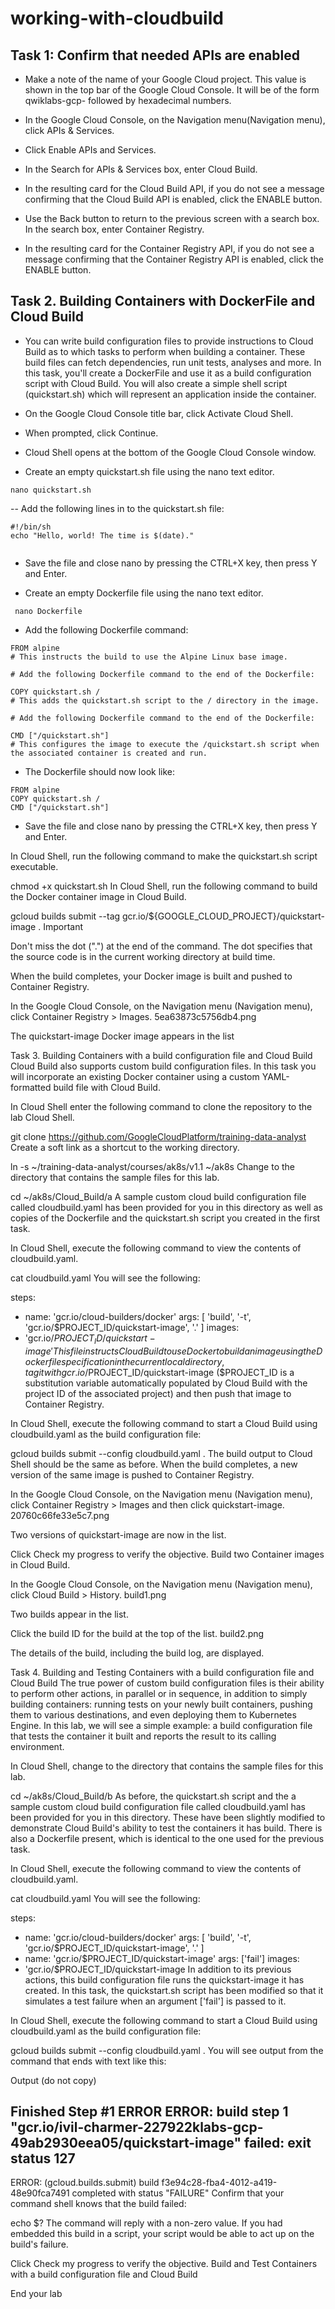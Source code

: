# working-with-cloudbuild


## Task 1: Confirm that needed APIs are enabled

- Make a note of the name of your Google Cloud project. This value is shown in the top bar of the Google Cloud Console. It will be of the form qwiklabs-gcp- followed by hexadecimal numbers.

- In the Google Cloud Console, on the Navigation menu(Navigation menu), click APIs & Services.

- Click Enable APIs and Services.

- In the Search for APIs & Services box, enter Cloud Build.

- In the resulting card for the Cloud Build API, if you do not see a message confirming that the Cloud Build API is enabled, click the ENABLE button.

- Use the Back button to return to the previous screen with a search box. In the search box, enter Container Registry.

- In the resulting card for the Container Registry API, if you do not see a message confirming that the Container Registry API is enabled, click the ENABLE button.

## Task 2. Building Containers with DockerFile and Cloud Build

- You can write build configuration files to provide instructions to Cloud Build as to which tasks to perform when building a container. These build files can fetch dependencies, run unit tests, analyses and more. In this task, you'll create a DockerFile and use it as a build configuration script with Cloud Build. You will also create a simple shell script (quickstart.sh) which will represent an application inside the container.

- On the Google Cloud Console title bar, click Activate Cloud Shell.

- When prompted, click Continue.

- Cloud Shell opens at the bottom of the Google Cloud Console window.

- Create an empty quickstart.sh file using the nano text editor.

```
nano quickstart.sh

```
-- Add the following lines in to the quickstart.sh file:

```
#!/bin/sh
echo "Hello, world! The time is $(date)."


```

- Save the file and close nano by pressing the CTRL+X key, then press Y and Enter.

- Create an empty Dockerfile file using the nano text editor.

```
 nano Dockerfile

```
- Add the following Dockerfile command:

```
FROM alpine
# This instructs the build to use the Alpine Linux base image.

# Add the following Dockerfile command to the end of the Dockerfile:

COPY quickstart.sh /
# This adds the quickstart.sh script to the / directory in the image.

# Add the following Dockerfile command to the end of the Dockerfile:

CMD ["/quickstart.sh"]
# This configures the image to execute the /quickstart.sh script when the associated container is created and run.

```
- The Dockerfile should now look like:

```
FROM alpine
COPY quickstart.sh /
CMD ["/quickstart.sh"]

```
- Save the file and close nano by pressing the CTRL+X key, then press Y and Enter.

In Cloud Shell, run the following command to make the quickstart.sh script executable.

chmod +x quickstart.sh
In Cloud Shell, run the following command to build the Docker container image in Cloud Build.

gcloud builds submit --tag gcr.io/${GOOGLE_CLOUD_PROJECT}/quickstart-image .
Important

Don't miss the dot (".") at the end of the command. The dot specifies that the source code is in the current working directory at build time.

When the build completes, your Docker image is built and pushed to Container Registry.

In the Google Cloud Console, on the Navigation menu (Navigation menu), click Container Registry > Images.
5ea63873c5756db4.png

The quickstart-image Docker image appears in the list

Task 3. Building Containers with a build configuration file and Cloud Build
Cloud Build also supports custom build configuration files. In this task you will incorporate an existing Docker container using a custom YAML-formatted build file with Cloud Build.

In Cloud Shell enter the following command to clone the repository to the lab Cloud Shell.

git clone https://github.com/GoogleCloudPlatform/training-data-analyst
Create a soft link as a shortcut to the working directory.

ln -s ~/training-data-analyst/courses/ak8s/v1.1 ~/ak8s
Change to the directory that contains the sample files for this lab.

cd ~/ak8s/Cloud_Build/a
A sample custom cloud build configuration file called cloudbuild.yaml has been provided for you in this directory as well as copies of the Dockerfile and the quickstart.sh script you created in the first task.

In Cloud Shell, execute the following command to view the contents of cloudbuild.yaml.

cat cloudbuild.yaml
You will see the following:

steps:
- name: 'gcr.io/cloud-builders/docker'
  args: [ 'build', '-t', 'gcr.io/$PROJECT_ID/quickstart-image', '.' ]
images:
- 'gcr.io/$PROJECT_ID/quickstart-image'
This file instructs Cloud Build to use Docker to build an image using the Dockerfile specification in the current local directory, tag it with gcr.io/$PROJECT_ID/quickstart-image ($PROJECT_ID is a substitution variable automatically populated by Cloud Build with the project ID of the associated project) and then push that image to Container Registry.

In Cloud Shell, execute the following command to start a Cloud Build using cloudbuild.yaml as the build configuration file:

gcloud builds submit --config cloudbuild.yaml .
The build output to Cloud Shell should be the same as before. When the build completes, a new version of the same image is pushed to Container Registry.

In the Google Cloud Console, on the Navigation menu (Navigation menu), click Container Registry > Images and then click quickstart-image.
20760c66fe33e5c7.png

Two versions of quickstart-image are now in the list.

Click Check my progress to verify the objective.
Build two Container images in Cloud Build.

In the Google Cloud Console, on the Navigation menu (Navigation menu), click Cloud Build > History.
build1.png

Two builds appear in the list.

Click the build ID for the build at the top of the list.
build2.png

The details of the build, including the build log, are displayed.

Task 4. Building and Testing Containers with a build configuration file and Cloud Build
The true power of custom build configuration files is their ability to perform other actions, in parallel or in sequence, in addition to simply building containers: running tests on your newly built containers, pushing them to various destinations, and even deploying them to Kubernetes Engine. In this lab, we will see a simple example: a build configuration file that tests the container it built and reports the result to its calling environment.

In Cloud Shell, change to the directory that contains the sample files for this lab.

cd ~/ak8s/Cloud_Build/b
As before, the quickstart.sh script and the a sample custom cloud build configuration file called cloudbuild.yaml has been provided for you in this directory. These have been slightly modified to demonstrate Cloud Build's ability to test the containers it has build. There is also a Dockerfile present, which is identical to the one used for the previous task.

In Cloud Shell, execute the following command to view the contents of cloudbuild.yaml.

cat cloudbuild.yaml
You will see the following:

steps:
- name: 'gcr.io/cloud-builders/docker'
  args: [ 'build', '-t', 'gcr.io/$PROJECT_ID/quickstart-image', '.' ]
- name: 'gcr.io/$PROJECT_ID/quickstart-image'
  args: ['fail']
images:
- 'gcr.io/$PROJECT_ID/quickstart-image
In addition to its previous actions, this build configuration file runs the quickstart-image it has created. In this task, the quickstart.sh script has been modified so that it simulates a test failure when an argument ['fail'] is passed to it.

In Cloud Shell, execute the following command to start a Cloud Build using cloudbuild.yaml as the build configuration file:

gcloud builds submit --config cloudbuild.yaml .
You will see output from the command that ends with text like this:

Output (do not copy)

Finished Step #1
ERROR
ERROR: build step 1 "gcr.io/ivil-charmer-227922klabs-gcp-49ab2930eea05/quickstart-image" failed: exit status 127
----------------------------------------------------------------------------------------------------------------------------------------------------------------
ERROR: (gcloud.builds.submit) build f3e94c28-fba4-4012-a419-48e90fca7491 completed with status "FAILURE"
Confirm that your command shell knows that the build failed:

echo $?
The command will reply with a non-zero value. If you had embedded this build in a script, your script would be able to act up on the build's failure.

Click Check my progress to verify the objective.
Build and Test Containers with a build configuration file and Cloud Build

End your lab
